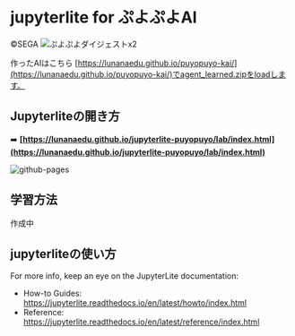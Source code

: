 # jupyterlite for ぷよぷよAI
©︎SEGA
![ぷよぷよダイジェストx2](https://github.com/user-attachments/assets/4619cbaf-5729-4ee1-af78-97727389fce0)

作ったAIはこちら
[https://lunanaedu.github.io/puyopuyo-kai/](https://lunanaedu.github.io/puyopuyo-kai/)でagent_learned.zipをloadします。


## Jupyterliteの開き方

➡️ **[https://lunanaedu.github.io/jupyterlite-puyopuyo/lab/index.html](https://lunanaedu.github.io/jupyterlite-puyopuyo/lab/index.html)**

![github-pages](https://user-images.githubusercontent.com/591645/120649478-18258400-c47d-11eb-80e5-185e52ff2702.gif)

## 学習方法
作成中


## jupyterliteの使い方

For more info, keep an eye on the JupyterLite documentation:

- How-to Guides: https://jupyterlite.readthedocs.io/en/latest/howto/index.html
- Reference: https://jupyterlite.readthedocs.io/en/latest/reference/index.html

